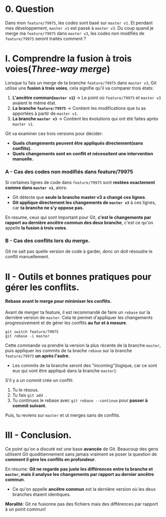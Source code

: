 # 0. Question
Dans mon ``feature/79975``, les codes sont basé sur ``master v1``. Et pendant mes développement, ``master v1`` est passé à ``master v3``. Du coup quand je merge ma ``feature/79975`` dans ``master v3``, les codes non modifiés de ``feature/79975`` seront traités comment ?

# I. Comprendre la fusion à trois voies(_Three-way merge_)
Lorsque tu fais un merge de ta branche ``feature/79975`` dans ``master v3``, Git utilise une __fusion à trois voies__, cela signifie qu'il va comparer trois états:
1. __L'ancêtre commun(``master v1``)__ -> Le point où ``feature/79975`` et ``master v3`` avaient le même état.
2. __La branche ``feature/79975``__ -> Contient les modifications que tu as apportées à partir de ``master v1``.
3. __La branche ``master v3``__ -> Contient les évolutions qui ont été faites après ``master v1``.

Git va examiner ces trois versions pour décider:
* __Quels changements peuvent être appliqués directement(sans conflits).__
* __Quels changements sont en conflit et nécessitent une intervention manuelle.__

### A - Cas des codes non modifiés dans feature/79975
Si certaines lignes de code dans ``feature/79975`` sont __restées exactement comme dans ``master v1``__, alors:
* Git détecte que __seule la branche master v3 a changé ces lignes__.
* __Git applique directement les changements de ``master v3``__ à ces lignes, car __ta branche ne s'y oppose pas.__

En resume, ceux qui sont important pour Git, __c'est le changements par rapport au dernière ancêtre commun des deux branche__, c'est ce qu'on appelle __la fusion à trois voies__.

### B - Cas des conflits lors du merge.
Git ne sait pas quelle version de code à garder, donc on doit résoudre le conflit manuellement.

# II - Outils et bonnes pratiques pour gérer les conflits.
#### Rebase avant le merge pour minimiser les conflits.
Avant de merger ta feature, il est recommandé de faire un ``rebase`` sur la dernière version de ``master``.
Cela te permet d'appliquer les changements progressivement et de gérer les conflits __au fur et à mesure__.
````git
git switch feature/79975
git rebase -i master
````
Cette commande va prendre la version la plus récente de la branche ``master``, puis appliquer les commits de ta brache ``rebase`` sur la branche ``feature/79975`` __un après l'autre__.
* Les commits de ta branche seront des "incoming"(logique, car ce sont eux qui vont être appliqué dans la branche ``master``).

S'il y a un commit crée un conflit:
1. Tu le résous.
2. Tu fais ``git add .``
3. Tu continues le rebase avec ``git rebase --continue`` pour __passer à commit suivant__.

Puis, tu reviens sur ``master`` et ut merges sans de conflits.

# III - Conclusion.
Ce point qu'on a discuté est une base __avancée__ de Git. Beaucoup des gens utilisent Git quoditiennement sans jamais vraiment se poser la question de __comment il gère les conflits en profondeur__. 

En résume: __Git ne regarde pas juste les différences entre ta branche et ``master``, mais il analyse les changements par rapport au dernier ancêtre commun__.
* Ce qu'on appelle __ancêtre commun__ est la dernière version où les deux branches étaient identiques.

__Moralité__: Git ne fusionne pas des fichiers mais des différences par rapport à un point commun!
